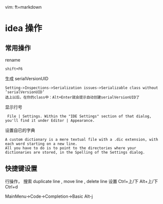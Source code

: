   vim: ft=markdown

# idea 操作

## 常用操作
rename

    shift+F6
生成 serialVersionUID

    Setting->Inspections->Serialization issues->Serializable class without ’serialVersionUID’ 
    选上以后，在你的class中：Alt+Enter就会提示自动创建serialVersionUID了
显示行号

     File | Settings. Within the "IDE Settings" section of that dialog, you'll find it under Editor | Appearance.
设置自已的字典

    A custom dictionary is a mere textual file with a .dic extension, with each word starting on a new line.
    All you have to do is to point to the directories where your dictionaries are stored, in the Spelling of the Settings dialog.

## 快捷键设置
行操作， 搜索 duplicate line  , move line  , delete line 设置 Ctrl+上/下  Alt+上/下  Ctrl+d

MainMenu->Code->Completion->Basic  Alt-j

